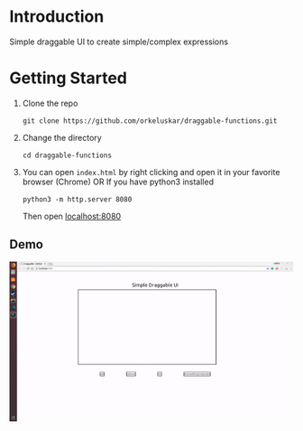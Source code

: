 # Introduction

Simple draggable UI to create simple/complex expressions


# Getting Started

1. Clone the repo
   ```
   git clone https://github.com/orkeluskar/draggable-functions.git
   ```

2. Change the directory
   ```
   cd draggable-functions
   ```

3. You can open `index.html` by right clicking and open it in your favorite browser (Chrome)
    OR
    If you have python3 installed
    ```
    python3 -m http.server 8080
    ```
    Then open [localhost:8080](http://localhost:8080)


## Demo

![Demo](demo.gif)